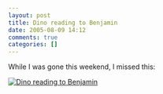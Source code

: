 ```yaml
---
layout: post
title: Dino reading to Benjamin
date: 2005-08-09 14:12
comments: true
categories: []
---
```

While I was gone this weekend, I missed this:

<a href="http://photos.filias.com/main.php?g2_view=core.ShowItem&amp;g2_itemId=21423"><img class="photo" src="http://photos.filias.com/main.php?g2_view=core.DownloadItem&amp;g2_itemId=21424&amp;g2_serialNumber=2" alt="Dino reading to Benjamin" /></a>
